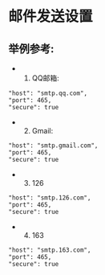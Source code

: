 # 邮件发送设置

## 举例参考:


* 1. QQ邮箱:

```
"host": "smtp.qq.com",
"port": 465,
"secure": true
```

* 2. Gmail:

```
"host": "smtp.gmail.com",
"port": 465,
"secure": true
```

* 3. 126

```
"host": "smtp.126.com",
"port": 465,
"secure": true
```

* 4. 163

```
"host": "smtp.163.com",
"port": 465,
"secure": true
```
